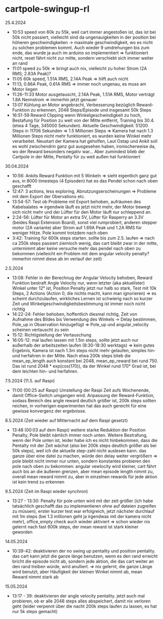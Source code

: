 # cartpole-swingup-rl

25.4.2024
- 10:53 speed von 60k zu 55k, weil cart immer angestoßen ist, das ist bei 50k nicht passiert, vielleicht sind da ungenauigkeiten in der position bei höheren geschwindigkeiten -> maximale geschwindigkeit, wo es nicht zu solchen problemen kommt. Auch wieder 9 umdrehungen bis zum ende, das wurde ja auch im arduino so implementiert => funktioniert nicht, reset fährt nicht zur mitte, sondern verschiebt sich immer weiter an rand
- 11:01 speed zu 50k => bringt auch nix, vielleicht zu hoher Strom (2A RMS; 2.83A Peak)?
- 11:05 60k speed, 1.51A RMS, 2.14A Peak => hilft auch nicht
- 11:13, 0.86A Peak, 0.61A RMS => immer noch ungenau, es muss am Motor liegen
- 11:26-11:33 Motor ausgetauscht, 2.14A Peak, 1.51A RMS, Motor verträgt 1.8A Nennstrom => immerhin jetzt genauer
- 13:07 Kühlung an Motor angebracht, Verbesserung bezüglich Reward-Funktion zu erkennen, 2048 Steps/Episode und insgesamt 50k Steps
- 16:51-59 Reward Clipping wenn Winkelgeschwindigkeit zu hoch, Bestafung für Position zu weit von der Mitte entfernt, Training bis 30.4. (etwa 4 Tage, 345000 Sekunden). Aktuelle Geschwindigkeit: 51200 Steps in 11706 Sekunden => 1.5 Millionen Steps => Kamera hat nach 1.3 Millionen Steps nicht mehr funktioniert, es wurden keine Winkel mehr verarbeitet. Neustart der Kamera hat geholfen, Laut Ostap und Ankit soll es wohl zwischendrin ganz gut ausgesehen haben, ironischerweise da, wo der Reward besonders negativ war... Aber zumindest blieb der Cartpole in der Mitte, Pentalty für zu weit außen hat funktioniert

30.04.2024
- 10:56: Ankits Reward Funktion mit 5 Winkeln => sieht eigentlich ganz gut aus, in 8000 timesteps (4 Episoden) hat es das Pendel schon nach oben geschafft
- 12:47: 3 actions, less exploring, Abnutzungserscheinungen => Probleme mit dem Export der Obervations etc.
- 13:54-57: Test ob Probleme mit Export behoben, aufräumen des Kabelsalates => irgendwie läuft es jetzt nicht mehr, der Motor bewegt sich nicht mehr und der Lüfter für den Motor läuft nur schleppend an.
- 2:24-56: Lüfter für Motor an extra 5V, Lüfter für Rasperry an 3.3V (beides Raspi Extension Board), sonst viel rumprobiert, anderen stepper motor (2A variante) aber Strom auf 1.69A Peak und 1.2A RMS für weniger Hitze. Pole kommt trotzdem nach oben
- 3:42: Training für 600k steps starten. sollte bis zum 2.5. laufen => nach ca 250k steps passiert ziemloch wenig, das cart bleibt zwar in der mitte, unternimmt aber keine versuche mehr das pendel nach oben zu bekommen (vielleicht ein Problem mit dem angular velocity penalty? immerhin nimmt diese ab im verlauf der zeit)

2.5.2024
- 13:08: Fehler in der Berechnug der Angular Velocity behoben, Reward Funktion bestraft Angle Velocity nur, wenn letzter (aka aktuellster) Winkel unter 12° ist, Position Penalty jetzt nur halb so stark, Test mit 10k Steps, 2 Actions (Action 0, die nichts macht, kann man ignorieren) => es scheint durchzulaufen, wirkliches Lernen ist schwierig nach so kurzer Zeit und Winkelgeschwindigkeitsbestimmung ist immer noch nicht richtig
- 14:22-24: Fehler behoben, hoffentlich diesmal richtig, Zeit von Aufnahme des Bildes bis Verwendung des Winkels -> Delay bestimmen, Pole_up in Observation hinzugefügt => Pole_up und angular_velocity scheinen vertauscht zu sein
- 15:12: Richtigstellung der Vertauschung
- 16:05-12: mal laufen lassen mit 1.5m steps, sollte jetzt auch nur außerhalb der arbeitszeiten laufen (8:30-18:30 werktags) => kein gutes Ergebnis, Kamera ist nach 1.3m steps nicht mehr gelaufen, simples hin- und herfahren in der Mitte. Nach etwa 200k steps blieb die mean_ep_length auch konstant bei 2048, mean_ep_reward bei rund 750. Das ist rund 2048 * exp(cos(170)), da der Winkel rund 170° Grad ist, bei dem leichten hin- und herfahren.

7.5.2024 (11.5. auf Raspi)
- 11:00 (00:25 auf Raspi) Umstellung der Raspi Zeit aufs Wochenende, damit Office-Switch umgangen wird. Anpassung der Reward-Funktion, sodass Bereich des angle reward deutlich größer ist, 200k steps sollten reichen, in vorherigen experimenten hat das auch gereicht für eine gewisse konvergenz der ergebnisse.

8.5.2024 (Zeit wieder auf Mitternacht auf dem Raspi gesetzt)
- 13:48 (00:03 auf dem Raspi) weitere starke Reduktion der Position Penalty, Pole bleibt nämlich immer noch unten. Weitere Bestrafung, wenn der Pole unten ist, leider habe ich es nicht hinbekommen, dass die Pentalty mit der Zeit wächst (also bei 200k steps deutlich größer als bei 50k steps), weil ich die aktuelle step-zahl nicht auslesen kann. das ganze über eine datei zu machen, würde den delay weiter vergrößern => pole bleibt nicht immer nur unten, sondern konstantes probieren den pole nach oben zu bekommen: angular vewlocity wird kleiner, cart fährt auch bis an die äußeren grenzen, aber mean episode length nimmt zu, overall mean reward nimmt zu, aber in einzelnen rewards für jede aktion ist kein trend zu erkennen

9.5.2024 (Zeit im Raspi wieder synchron)
- 13:27 - 13:30: Penalty für pole unten wird mit der zeit größer (ich habe tatsächlich geschafft das zu implementieren ohne auf dateien zugreifen zu müssen), erster kurzer test war erfolgreich, jetzt nächster durchlauf mit 1m steps (bei 1.3 millionen geht ja irgendwas mit der kamera nicht mehr), office_empty check auch wieder aktiviert => schon wieder nix gelernt nach fast 600k steps, der mean reward ist stark kleiner geworden

14.05.2024
- 10:39-42: deaktivieren der no swing up pentality und position pentality. das cart kann jetzt die ganze länge benutzen, wenn es den rand erreicht bricht die episode nicht ab, sondern jede aktion, die das cart weiter an den rand treiben würde, wird anulliert. => nix gelernt, die ganze Länge wird benutzt, aber Häufigkeit der kleinen Winkel nimmt ab, mean Reward nimmt stark ab

15.05.2024
- 13:17 - 39: deaktivieren der angle velocity pentality. jetzt auch mal probieren, ob er alle 2048 steps alles abspeichert, damit nix verloren geht (leider verpennt über die nacht 200k steps laufen zu lassen, es hat nur 5k steps gemacht)